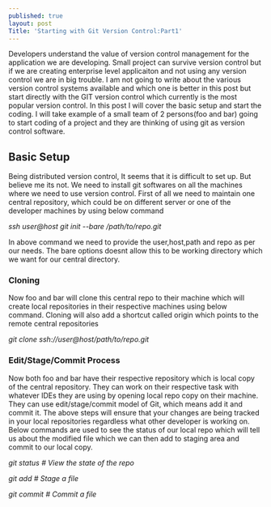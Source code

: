 ```yaml
---
published: true
layout: post
Title: 'Starting with Git Version Control:Part1'
---
```

Developers understand the value of version control management for the application we are developing. Small project can survive version control but if we are creating enterprise level applicaiton and not using any version control we are in big trouble. I am not going to write about the various version control systems available and which one is better in this post but start directly with the GIT version control which currently is the most popular version control.
In this post I will cover the basic setup and start the coding. I will take example of a small team of 2 persons(foo and bar) going to start coding of a project and they are thinking of using git as version control software.

##  Basic Setup
Being distributed version control, It seems that it is difficult to set up. But believe me its not. We need to install git softwares on all the machines where we need to use version control. First of all we need to maintain one central repository, which could be on different server or one of the developer machines by using below command

_ssh user@host git init --bare /path/to/repo.git_

In above command we need to provide the user,host,path and repo as per our needs. The bare options doesnt allow this to be working directory which we want for our central directory.

### Cloning
Now foo and bar will clone this central repo to their machine which will create local repositories in their respective machines using below command. Cloning will also add a shortcut called origin which points to the remote central repositories 

_git clone ssh://user@host/path/to/repo.git_

### Edit/Stage/Commit Process

Now both foo and bar have their respective repository which is local copy of the central repository. They can work on their respective task with whatever IDEs they are using by opening local repo copy on their machine. They can use edit/stage/commit model of Git, which means add it and commit it.
The above steps will ensure that your changes are being tracked in your local repositories regardless what other developer is working on. Below commands are used to see the status of our local repo which will tell us about the modified file which we can then add to staging area and commit to our local copy.

_git status # View the state of the repo_

_git add <some-file> # Stage a file_

_git commit # Commit a file</some-file>_